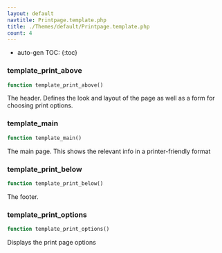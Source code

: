 ```yaml
---
layout: default
navtitle: Printpage.template.php
title: ./Themes/default/Printpage.template.php
count: 4
---
```

* auto-gen TOC:
{:toc}
### template_print_above

```php
function template_print_above()
```
The header. Defines the look and layout of the page as well as a form for choosing print options.



### template_main

```php
function template_main()
```
The main page. This shows the relevant info in a printer-friendly format



### template_print_below

```php
function template_print_below()
```
The footer.



### template_print_options

```php
function template_print_options()
```
Displays the print page options



